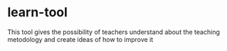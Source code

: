 # learn-tool
This tool gives the possibility of teachers understand about the teaching metodology and create ideas of how to improve it
